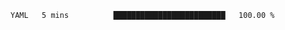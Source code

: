 <!--START_SECTION:waka-->

```txt
YAML   5 mins          █████████████████████████   100.00 %
```

<!--END_SECTION:waka-->
